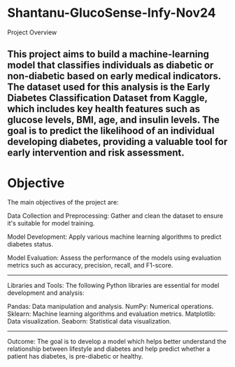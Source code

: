 # Shantanu-GlucoSense-Infy-Nov24
 Project Overview

This project aims to build a machine-learning model that classifies individuals as diabetic or non-diabetic based on early medical indicators. The dataset used for this analysis is the Early Diabetes Classification Dataset from Kaggle, which includes key health features such as glucose levels, BMI, age, and insulin levels. The goal is to predict the likelihood of an individual developing diabetes, providing a valuable tool for early intervention and risk assessment.
---

# Objective

The main objectives of the project are:

Data Collection and Preprocessing: Gather and clean the dataset to ensure it's suitable for model training.

Model Development: Apply various machine learning algorithms to predict diabetes status.

Model Evaluation: Assess the performance of the models using evaluation metrics such as accuracy, precision, recall, and F1-score.


---
Libraries and Tools:
The following Python libraries are essential for model development and analysis:

Pandas: Data manipulation and analysis.
NumPy: Numerical operations.
Sklearn: Machine learning algorithms and evaluation metrics.
Matplotlib: Data visualization.
Seaborn: Statistical data visualization.

---
Outcome: The goal is to develop a model which helps better understand the relationship between lifestyle and diabetes and help predict whether a patient has diabetes, is pre-diabetic or healthy.
